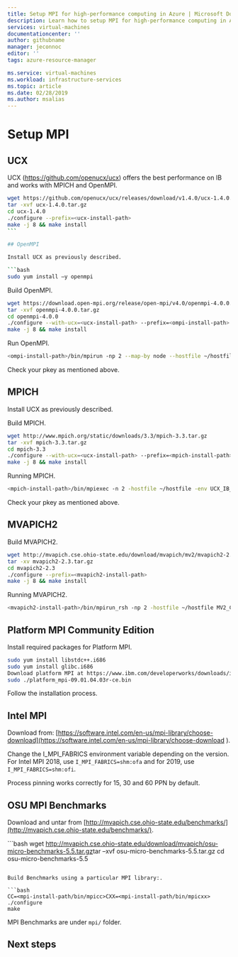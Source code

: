 ```yaml
---
title: Setup MPI for high-performance computing in Azure | Microsoft Docs
description: Learn how to setup MPI for high-performance computing in Azure. 
services: virtual-machines
documentationcenter: ''
author: githubname
manager: jeconnoc
editor: ''
tags: azure-resource-manager

ms.service: virtual-machines
ms.workload: infrastructure-services
ms.topic: article
ms.date: 02/28/2019
ms.author: msalias
---
```



# Setup MPI

<intro text>

## UCX​

UCX (https://github.com/openucx/ucx) offers the best performance on IB and works with MPICH and OpenMPI​.

```bash
wget https://github.com/openucx/ucx/releases/download/v1.4.0/ucx-1.4.0.tar.gz​
tar -xvf ucx-1.4.0.tar.gz​
cd ucx-1.4.0​
./configure --prefix=<ucx-install-path>​
make -j 8 && make install​
​```
​
## OpenMPI​

Install UCX as previously described​.

```bash
sudo yum install –y openmpi​
```

Build OpenMPI​.

```bash
wget https://download.open-mpi.org/release/open-mpi/v4.0/openmpi-4.0.0.tar.gz​
tar -xvf openmpi-4.0.0.tar.gz​
cd openmpi-4.0.0​
./configure --with-ucx=<ucx-install-path> --prefix=<ompi-install-path>​
make -j 8 && make install​
```

Run OpenMPI​. 

```bash
<ompi-install-path>/bin/mpirun -np 2 --map-by node --hostfile ~/hostfile -mca pml ucx --mca btl ^vader,tcp,openib -x UCX_NET_DEVICES=mlx5_0:1  -x UCX_IB_PKEY=0x0003  ./osu_latency​
```

Check your pkey as mentioned above​.


## MPICH​
Install UCX as previously described​.

Build MPICH​.

```bash
wget http://www.mpich.org/static/downloads/3.3/mpich-3.3.tar.gz​
tar -xvf mpich-3.3.tar.gz​
cd mpich-3.3​
./configure --with-ucx=<ucx-install-path> --prefix=<mpich-install-path> --with-device=ch4:ucx​
make -j 8 && make install​
```

Running MPICH​.

```bash
<mpich-install-path>/bin/mpiexec -n 2 -hostfile ~/hostfile -env UCX_IB_PKEY=0x0003 -bind-to hwthread ./osu_latency​
```

Check your pkey as mentioned above​.
​
​
## MVAPICH2​
Build MVAPICH2​.

```bash
wget http://mvapich.cse.ohio-state.edu/download/mvapich/mv2/mvapich2-2.3.tar.gz​
tar -xv mvapich2-2.3.tar.gz​
cd mvapich2-2.3​
./configure --prefix=<mvapich2-install-path>​
make -j 8 && make install​
```

Running MVAPICH2​.

```bash
<mvapich2-install-path>/bin/mpirun_rsh -np 2 -hostfile ~/hostfile MV2_CPU_MAPPING=48 ./osu_latency​
```

## Platform MPI Community Edition​
Install required packages for Platform MPI​.

```bash
sudo yum install libstdc++.i686​
sudo yum install glibc.i686​
Download platform MPI at https://www.ibm.com/developerworks/downloads/im/mpi/index.html ​
sudo ./platform_mpi-09.01.04.03r-ce.bin​
```

Follow the installation process​.
​
​
## Intel MPI​
Download from: [https://software.intel.com/en-us/mpi-library/choose-download](https://software.intel.com/en-us/mpi-library/choose-download ). 
    
Change the I_MPI_FABRICS environment variable depending on the version. For Intel MPI 2018, use `I_MPI_FABRICS=shm:ofa` and for 2019, use `I_MPI_FABRICS=shm:ofi`.

Process pinning works correctly for 15, 30 and 60 PPN by default​.
​
​
## OSU MPI Benchmarks​
Download and untar from [http://mvapich.cse.ohio-state.edu/benchmarks/](http://mvapich.cse.ohio-state.edu/benchmarks/).

​```bash
wget http://mvapich.cse.ohio-state.edu/download/mvapich/osu-micro-benchmarks-5.5.tar.gz​
tar –xvf osu-micro-benchmarks-5.5.tar.gz​
cd osu-micro-benchmarks-5.5​
```

Build Benchmarks using a particular MPI library:.

```bash
CC=<mpi-install-path/bin/mpicc>CXX=<mpi-install-path/bin/mpicxx> ./configure ​
make​

```

MPI Benchmarks are under `mpi/` folder​.

## Next steps